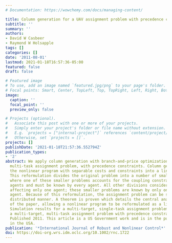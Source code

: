 ```yaml
---
# Documentation: https://wowchemy.com/docs/managing-content/

title: Column generation for a UAV assignment problem with precedence constraints
subtitle: ''
summary: ''
authors:
- David W Casbeer
- Raymond W Holsapple
tags: []
categories: []
date: '2011-08-01'
lastmod: 2021-01-18T16:57:36-05:00
featured: false
draft: false

# Featured image
# To use, add an image named `featured.jpg/png` to your page's folder.
# Focal points: Smart, Center, TopLeft, Top, TopRight, Left, Right, BottomLeft, Bottom, BottomRight.
image:
  caption: ''
  focal_point: ''
  preview_only: false

# Projects (optional).
#   Associate this post with one or more of your projects.
#   Simply enter your project's folder or file name without extension.
#   E.g. `projects = ["internal-project"]` references `content/project/deep-learning/index.md`.
#   Otherwise, set `projects = []`.
projects: []
publishDate: '2021-01-18T21:57:36.552794Z'
publication_types:
- '2'
abstract: We apply column generation with branch-and-price optimization to a multi-target,
  multi-task assignment problem, with precedence constraints. Column generation transforms
  the nonlinear program with separable costs and constraints into a linear program.
  This reformulation divides the original problem into a number of smaller problems,
  where one of these smaller problems accounts for the coupling constraints between
  agents and must be known by every agent. All other divisions consider local constraints
  affecting only one agent; these smaller problems are known by only one corresponding
  agent. Because of this reformulation, the assignment problem can be solved in a
  distributed manner. A theorem is proven which details the central analytical result
  of the paper, allowing a nonlinear program to be reformulated as a linear program.
  Simulation results for a multi-target, single-task assignment problem, as well as
  a multi-target, multi-task assignment problem with precedence constraints are presented.
  Published 2011. This article is a US Government work and is in the public domain
  in the USA.
publication: '*International Journal of Robust and Nonlinear Control*'
doi: https://doi-org.wrs.idm.oclc.org/10.1002/rnc.1722
---
```

